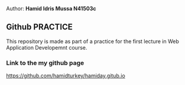 Author: **Hamid Idris Mussa  N41503c**

## Github PRACTICE 
This repository is made as part of a practice for the first lecture in Web Application Developemnt course.

### Link to the my github page
https://github.com/hamidturkey/hamiday.gitub.io


